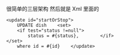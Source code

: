 很简单的三层架构
然后就是
Xml 里面的
<!--    菜品的启用和停售-->  
    <update id="startOrStop">  
        UPDATE dish    <set>  
        <if test="status !=null">  
            status = #{status},        </if>  
    </set>  
        where id = #{id}    </update>